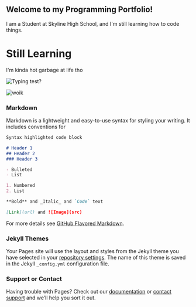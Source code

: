 ## Welcome to my Programming Portfolio!

I am a Student at Skyline High School, and I'm still learning how to code things. 

# Still Learning
I'm kinda hot garbage at life tho

![Typing test?](https://github.com/Tyler-Roa/Portfolio2021/blob/master/images/animeglasses.jpg?raw=true)

![woik](https://github.com/Tyler-Roa/Portfolio2021/blob/master/images/work.jpg?raw=true)

### Markdown

Markdown is a lightweight and easy-to-use syntax for styling your writing. It includes conventions for

```markdown
Syntax highlighted code block

# Header 1
## Header 2
### Header 3

- Bulleted
- List

1. Numbered
2. List

**Bold** and _Italic_ and `Code` text

[Link](url) and ![Image](src)
```

For more details see [GitHub Flavored Markdown](https://guides.github.com/features/mastering-markdown/).

### Jekyll Themes

Your Pages site will use the layout and styles from the Jekyll theme you have selected in your [repository settings](https://github.com/Tyler-Roa/Portfolio2020/settings). The name of this theme is saved in the Jekyll `_config.yml` configuration file.

### Support or Contact

Having trouble with Pages? Check out our [documentation](https://help.github.com/categories/github-pages-basics/) or [contact support](https://github.com/contact) and we’ll help you sort it out.
